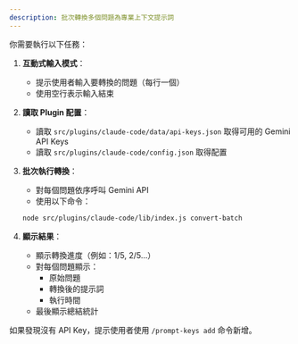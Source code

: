 ```yaml
---
description: 批次轉換多個問題為專業上下文提示詞
---
```


你需要執行以下任務：

1. **互動式輸入模式**：
   - 提示使用者輸入要轉換的問題（每行一個）
   - 使用空行表示輸入結束

2. **讀取 Plugin 配置**：
   - 讀取 `src/plugins/claude-code/data/api-keys.json` 取得可用的 Gemini API Keys
   - 讀取 `src/plugins/claude-code/config.json` 取得配置

3. **批次執行轉換**：
   - 對每個問題依序呼叫 Gemini API
   - 使用以下命令：
   ```bash
   node src/plugins/claude-code/lib/index.js convert-batch
   ```

4. **顯示結果**：
   - 顯示轉換進度（例如：1/5, 2/5...）
   - 對每個問題顯示：
     - 原始問題
     - 轉換後的提示詞
     - 執行時間
   - 最後顯示總結統計

如果發現沒有 API Key，提示使用者使用 `/prompt-keys add` 命令新增。
